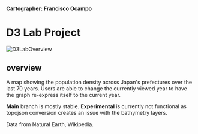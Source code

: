 #### Cartographer: Francisco Ocampo 
# D3 Lab Project
![D3LabOverview](https://github.com/wisc-ocampo/unit-3/assets/157857305/633c79e8-8df0-4134-9270-2c896dd5be26)
## overview
A map showing the population density across Japan's prefectures over the last 70 years. 
Users are able to change the currently viewed year to have the graph re-express itself to the current year.

**Main** branch is mostly stable.
**Experimental** is currently not functional as topojson conversion creates an issue with the bathymetry layers.

Data from Natural Earth, Wikipedia.
